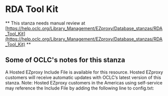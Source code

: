 # RDA Tool Kit
** This stanza needs manual review at [https://help.oclc.org/Library_Management/EZproxy/Database_stanzas/RDA_Tool_Kit](https://help.oclc.org/Library_Management/EZproxy/Database_stanzas/RDA_Tool_Kit) **

## Some of OCLC's notes for this stanza

A Hosted EZproxy Include File is available for this resource. Hosted EZproxy customers will receive automatic updates with OCLC&rsquo;s latest version of this stanza. Note: Hosted EZproxy customers in the Americas using self-service may reference the Include File by adding the following line to config.txt:

&nbsp;

&nbsp;
